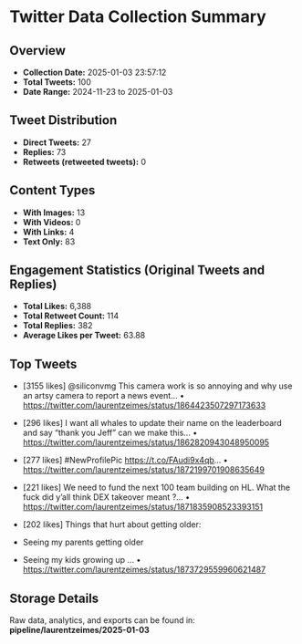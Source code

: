 # Twitter Data Collection Summary

## Overview
- **Collection Date:** 2025-01-03 23:57:12
- **Total Tweets:** 100
- **Date Range:** 2024-11-23 to 2025-01-03

## Tweet Distribution
- **Direct Tweets:** 27
- **Replies:** 73
- **Retweets (retweeted tweets):** 0

## Content Types
- **With Images:** 13
- **With Videos:** 0
- **With Links:** 4
- **Text Only:** 83

## Engagement Statistics (Original Tweets and Replies)
- **Total Likes:** 6,388
- **Total Retweet Count:** 114
- **Total Replies:** 382
- **Average Likes per Tweet:** 63.88

## Top Tweets
- [3155 likes] @siliconvmg This camera work is so annoying and why use an artsy camera to report a news event...
  • https://twitter.com/laurentzeimes/status/1864423507297173633

- [296 likes] I want all whales to update their name on the leaderboard and say “thank you Jeff”  can we make this...
  • https://twitter.com/laurentzeimes/status/1862820943048950095

- [277 likes] #NewProfilePic https://t.co/FAudi9x4qb...
  • https://twitter.com/laurentzeimes/status/1872199701908635649

- [221 likes] We need to fund the next 100 team building on HL. What the fuck did y’all think DEX takeover meant ?...
  • https://twitter.com/laurentzeimes/status/1871835908523393151

- [202 likes] Things that hurt about getting older:
- Seeing my parents getting older
- Seeing my kids growing up
...
  • https://twitter.com/laurentzeimes/status/1873729559960621487

## Storage Details
Raw data, analytics, and exports can be found in:
**pipeline/laurentzeimes/2025-01-03**
